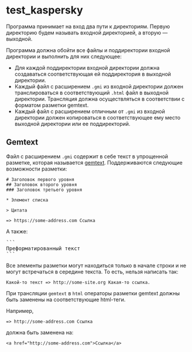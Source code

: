 # test_kaspersky

Программа принимает на вход два пути к директориям. 
Первую директорию будем называть входной директорией, а вторую — выходной.

Программа должна обойти все файлы и поддиректории входной директории и выполнить для них следующее:
* Для каждой поддиректории входной директории должна создаваться соответствующая ей поддиректория в выходной директории.
* Каждый файл с расширением `.gmi` из входной директории должен транслироваться в соответствующий `.html` файл в 
выходной директории. Трансляция должна осуществляться в соответствии с форматом разметки gemtext.
* Каждый файл с расширением отличным от `.gmi` из входной директории должен копироваться 
в соответствующее ему место выходной директории или ее поддиректорий.

## Gemtext

Файл с расширением `.gmi` содержит в себе текст в упрощенной разметке, 
которая называется [gemtext](https://gemini.circumlunar.space/docs/gemtext.gmi). 
Поддерживаются следующие возможности разметки:
```
# Заголовок первого уровня
## Заголовок второго уровня
### Заголовок третьего уровня

* Элемент списка

> Цитата

=> https://some-address.com Ссылка
```

А также:
<pre>
```
Преформатированный текст
```
</pre>

Все элементы разметки могут находиться только в начале строки и не могут встречаться в середине текста. 
То есть, нельзя написать так:
```
Какой-то текст => http://some-site.org Какая-то ссылка.
```

При трансляции `gemtext` в `html` операторы разметки gemtext должны быть заменены на соответствующие html-теги.

Например,
```
=> http://some-address.com Ссылка
```
должна быть заменена на:
```
<a href="http://some-address.com">Ссылка</a>
```
